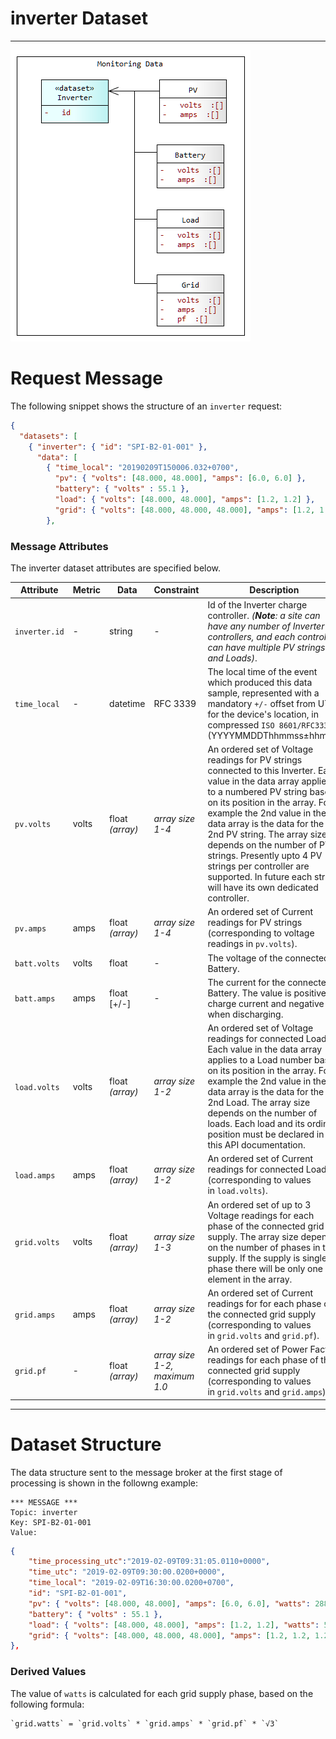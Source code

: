 # inverter Dataset
---

![Inverter Data](../../images/InverterData.png)

# Request Message 

The following snippet shows the structure of an `inverter` request:

```json
{
  "datasets": [
    { "inverter": { "id": "SPI-B2-01-001" }, 
      "data": [
        { "time_local": "20190209T150006.032+0700",
          "pv": { "volts": [48.000, 48.000], "amps": [6.0, 6.0] },
          "battery": { "volts" : 55.1 }, 
          "load": { "volts": [48.000, 48.000], "amps": [1.2, 1.2] },
          "grid": { "volts": [48.000, 48.000, 48.000], "amps": [1.2, 1.2, 1.2], "pf": [0.92, 0.92, 0.92] }
        },
```

### Message Attributes 

The inverter dataset attributes are specified below. 

Attribute | Metric | Data | Constraint | Description
--- | --- | --- | --- | ---
`inverter.id` | - | string | - | Id of the Inverter charge controller. *(__Note__: a site can have any number of Inverter controllers, and each controller can have multiple PV strings and Loads)*.
`time_local` | - | datetime | RFC 3339 | The local time of the event which produced this data sample, represented with a mandatory `+/-` offset from UTC for the device's location, in compressed `ISO 8601/RFC3339` (YYYYMMDDThhmmss±hhmm).
`pv.volts` | volts | float *(array)* | *array size 1-4* | An ordered set of Voltage readings for PV strings connected to this Inverter. Each value in the data array applies to a numbered PV string based on its position in the array. For example the 2nd value in the data array is the data for the 2nd PV string. The array size depends on the number of PV strings. Presently upto 4 PV strings per controller are supported. In future each string will have its own dedicated controller.
`pv.amps` | amps | float *(array)* | *array size 1-4* | An ordered set of Current readings for PV strings (corresponding to voltage readings in `pv.volts`).  
`batt.volts` | volts | float | - | The voltage of the connected Battery.
`batt.amps` | amps | float [+/-] | - | The current for the connected Battery. The value is positive for charge current and negative when discharging.
`load.volts` | volts | float *(array)* | *array size 1-2* | An ordered set of Voltage readings for connected Loads. Each value in the data array applies to a Load number based on its position in the array. For example the 2nd value in the data array is the data for the 2nd Load. The array size depends on the number of loads. Each load and its ordinal position must be declared in this API documentation.
`load.amps` | amps | float *(array)* | *array size 1-2* | An ordered set of Current readings for connected Loads (corresponding to values in `load.volts`).  
`grid.volts` | volts | float *(array)* | *array size 1-3* | An ordered set of up to 3 Voltage readings for each phase of the connected grid supply. The array size depends on the number of phases in the supply. If the supply is single-phase there will be only one element in the array.
`grid.amps` | amps | float *(array)* | *array size 1-2* | An ordered set of Current readings for for each phase of the connected grid supply (corresponding to values in `grid.volts` and `grid.pf`).  
`grid.pf` | - | float *(array)* | *array size 1-2, maximum 1.0* | An ordered set of Power Factor readings for each phase of the connected grid supply (corresponding to values in `grid.volts` and `grid.amps`). 

--- 

# Dataset Structure 

The data structure sent to the message broker at the first stage of processing is shown in the followng example:

```
*** MESSAGE ***
Topic: inverter
Key: SPI-B2-01-001
Value:	
```

```json
{
    "time_processing_utc":"2019-02-09T09:31:05.0110+0000",
    "time_utc": "2019-02-09T09:30:00.0200+0000",
    "time_local": "2019-02-09T16:30:00.0200+0700",
    "id": "SPI-B2-01-001",
    "pv": { "volts": [48.000, 48.000], "amps": [6.0, 6.0], "watts": 288.01 },
    "battery": { "volts" : 55.1 }, 
    "load": { "volts": [48.000, 48.000], "amps": [1.2, 1.2], "watts": 57.60 },
    "grid": { "volts": [48.000, 48.000, 48.000], "amps": [1.2, 1.2, 1.2], "pf": [0.92, 0.92, 0.92], "watts": [91.785, 91.785, 91.785] }
},
```

### Derived Values

The value of `watts` is calculated for each grid supply phase, based on the following formula:

    `grid.watts` = `grid.volts` * `grid.amps` * `grid.pf` * `√3`